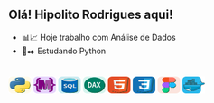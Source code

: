 ## Olá! **Hipolito Rodrigues** aqui!

- 📊📈 Hoje trabalho com Análise de Dados
- 📜✒️ Estudando Python

<div style="display: inline_block"><br>
  <img align="center" alt="hr-Python" height="30" width="40" src="https://github.com/hipolitorodrigues/hipolitorodrigues/blob/114143df68ba7fa915fd688222147da430c23f8c/images/img-python.svg">
  <img align="center" alt="hr-M" height="30" width="40" src="https://github.com/hipolitorodrigues/hipolitorodrigues/blob/114143df68ba7fa915fd688222147da430c23f8c/images/img-m.svg">
  <img align="center" alt="hr-SQL" height="30" width="40" src="https://github.com/hipolitorodrigues/hipolitorodrigues/blob/114143df68ba7fa915fd688222147da430c23f8c/images/img-sql.svg">
  <img align="center" alt="hr-DAX" height="30" width="40" src="https://github.com/hipolitorodrigues/hipolitorodrigues/blob/114143df68ba7fa915fd688222147da430c23f8c/images/img-dax.svg">
  <img align="center" alt="hr-HTML" height="30" width="40" src="https://github.com/hipolitorodrigues/hipolitorodrigues/blob/114143df68ba7fa915fd688222147da430c23f8c/images/img-html5.svg">
  <img align="center" alt="hr-CSS" height="30" width="40" src="https://github.com/hipolitorodrigues/hipolitorodrigues/blob/114143df68ba7fa915fd688222147da430c23f8c/images/img-css3.svg">
  <img align="center" alt="hr-Figma" height="30" width="40" src="https://github.com/hipolitorodrigues/hipolitorodrigues/blob/114143df68ba7fa915fd688222147da430c23f8c/images/img-figma.svg">
  <img align="center" alt="hr-Docker" height="30" width="40" src="https://github.com/hipolitorodrigues/hipolitorodrigues/blob/114143df68ba7fa915fd688222147da430c23f8c/images/img-docker.svg">
</div>
